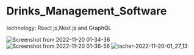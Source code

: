 # Drinks_Management_Software

technology:
React js,Next js and GraphQL

![Screenshot from 2022-11-20 01-34-36](https://user-images.githubusercontent.com/95316668/202868331-bc06352f-3c89-4309-956c-b9fed7a43ef2.png)
![Screenshot from 2022-11-20 01-36-56](https://user-images.githubusercontent.com/95316668/202868405-2cb71d81-1c79-4d1d-a339-98ab94e83871.png)
![tacher-2022-11-20-01_27_13](https://user-images.githubusercontent.com/95316668/202868509-ddce0dfa-fec8-4c7a-969a-6679bcc28404.png)

